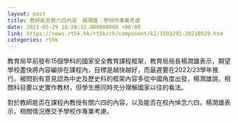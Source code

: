 ```yaml
---
layout: post
title: 教師能否教六四內容　楊潤雄：學校作專業考慮
date: 2021-05-29 18:28:32.000000000 +08:00
link: https://news.rthk.hk/rthk/ch/component/k2/1593292-20210529.htm
categories: rthk
---
```


教育局早前發布15個學科的國家安全教育課程框架，教育局局長楊潤雄表示，期望學校盡快將內容編排在課程內，目標是越快越好，而最遲要在2022/23學年推行。被問到有意見認為中史及歷史科的框架內容多從中國角度出發，楊潤雄說，相關科目要以史實作教材，但學生應同時充分理解國家以往的看法。

對於教師能否在課程內教授有關六四的內容，以及能否在校內悼念六四，楊潤雄表示，相關情況應交予學校作專業考慮。
